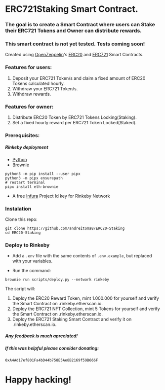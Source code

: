 # ERC721Staking Smart Contract.
### The goal is to create a Smart Contract where users can Stake their ERC721 Tokens and Owner can distribute rewards.
### This smart contract is not yet tested. Tests coming soon!

Created using [OpenZeppelin](https://openzeppelin.com/)'s [ERC20](https://github.com/OpenZeppelin/openzeppelin-contracts/blob/master/contracts/token/ERC20/ERC20.sol) and [ERC721](https://github.com/OpenZeppelin/openzeppelin-contracts/blob/master/contracts/token/ERC721/ERC721.sol) Smart Contracts.

### Features for users:

1. Deposit your ERC721 Token/s and claim a fixed amount of ERC20 Tokens calculated hourly.
1. Withdraw your ERC721 Token/s.
1. Withdraw rewards.

### Features for owner:

1. Distribute ERC20 Token by ERC721 Tokens Locking(Staking).
1. Set a fixed hourly reward per ERC721 Token Locked(Staked).

### Prerequisites:

##### Rinkeby deployment
- [Python](https://www.python.org/downloads/)
- Brownie
```
python3 -m pip install --user pipx
python3 -m pipx ensurepath
# restart terminal
pipx install eth-brownie
```
- A free [Infura](https://infura.io/) Project Id key for Rinkeby Network

### Instalation 

Clone this repo:

```
git clone https://github.com/andreitoma8/ERC20-Staking
cd ERC20-Staking
```

### Deploy to Rinkeby

- Add a `.env` file with the same contents of `.env.example`, but replaced with your variables.

- Run the command:
```
brownie run scripts/deploy.py --network rinkeby
```
The script will:

1. Deploy the ERC20 Reward Token, mint 1.000.000 for yourself and verify the Smart Contract on .rinkeby.etherscan.io.
1. Deploy the ERC721 NFT Collection, mint 5 Tokens for yourself and verify the Smart Contract on .rinkeby.etherscan.io.
1. Deploy the ERC721 Staking Smart Contract and verify it on .rinkeby.etherscan.io.

##### Any feedback is much apreciated! 
##### If this was helpful please consider donating: 
`0xA4Ad17ef801Fa4bD44b758E5Ae8B2169f59B666F`

# Happy hacking!